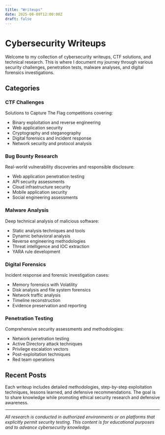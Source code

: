 ```yaml
---
title: "Writeups"
date: 2025-08-09T12:00:00Z
draft: false
---
```


# Cybersecurity Writeups

Welcome to my collection of cybersecurity writeups, CTF solutions, and technical research. This is where I document my journey through various security challenges, penetration tests, malware analyses, and digital forensics investigations.

## Categories

### CTF Challenges
Solutions to Capture The Flag competitions covering:
- Binary exploitation and reverse engineering
- Web application security
- Cryptography and steganography
- Digital forensics and incident response
- Network security and protocol analysis

### Bug Bounty Research
Real-world vulnerability discoveries and responsible disclosure:
- Web application penetration testing
- API security assessments  
- Cloud infrastructure security
- Mobile application security
- Social engineering assessments

### Malware Analysis
Deep technical analysis of malicious software:
- Static analysis techniques and tools
- Dynamic behavioral analysis
- Reverse engineering methodologies
- Threat intelligence and IOC extraction
- YARA rule development

### Digital Forensics
Incident response and forensic investigation cases:
- Memory forensics with Volatility
- Disk analysis and file system forensics
- Network traffic analysis
- Timeline reconstruction
- Evidence preservation and reporting

### Penetration Testing
Comprehensive security assessments and methodologies:
- Network penetration testing
- Active Directory attack techniques
- Privilege escalation vectors
- Post-exploitation techniques
- Red team operations

## Recent Posts

Each writeup includes detailed methodologies, step-by-step exploitation techniques, lessons learned, and defensive recommendations. The goal is to share knowledge while promoting ethical security research and defensive awareness.

---

*All research is conducted in authorized environments or on platforms that explicitly permit security testing. This content is for educational purposes and to advance cybersecurity knowledge.*